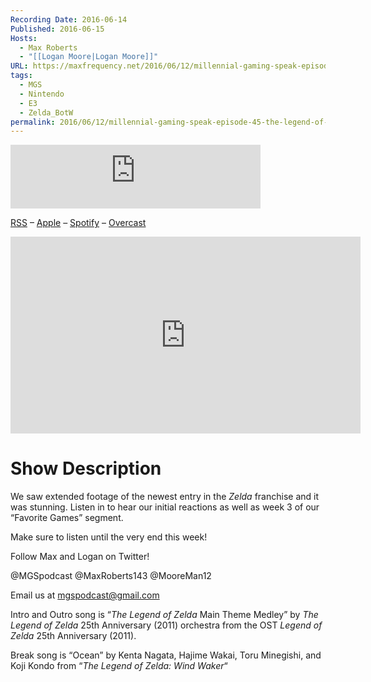 ```yaml
---
Recording Date: 2016-06-14
Published: 2016-06-15
Hosts:
  - Max Roberts
  - "[[Logan Moore|Logan Moore]]"
URL: https://maxfrequency.net/2016/06/12/millennial-gaming-speak-episode-45-the-legend-of-zelda-breath-of-the-wild-reaction/
tags:
  - MGS
  - Nintendo
  - E3
  - Zelda_BotW
permalink: 2016/06/12/millennial-gaming-speak-episode-45-the-legend-of-zelda-breath-of-the-wild-reaction/
---
```

<iframe src="https://podcasters.spotify.com/pod/show/millennialgamingspeak/embed/episodes/Episode-45-The-Legend-of-Zelda-Breath-of-the-Wild-Reaction-e1adhst/a-a6ts45h" height="102px" width="400px" frameborder="0" scrolling="no"></iframe>

[RSS](https://anchor.fm/s/74aa3858/podcast/rss) – [Apple](https://podcasts.apple.com/us/podcast/episode-3-gdc-wrap-up/id1000915981?i=1000542222515) – [Spotify](https://open.spotify.com/episode/7wePXT4Bt22LWifVLx3n8y) – [Overcast](https://overcast.fm/+EtIgeWxEU)

<div class=iframe-container>
<iframe width="560" height="315" src="https://www.youtube-nocookie.com/embed/8UFNT8o5Ko8?si=Lz66CiZpRgNSuC_J" title="YouTube video player" frameborder="0" allow="accelerometer; autoplay; clipboard-write; encrypted-media; gyroscope; picture-in-picture; web-share" allowfullscreen></iframe>
</div>

# Show Description

We saw extended footage of the newest entry in the *Zelda* franchise and it was stunning. Listen in to hear our initial reactions as well as week 3 of our “Favorite Games” segment.

Make sure to listen until the very end this week!

Follow Max and Logan on Twitter!

@MGSpodcast
@MaxRoberts143
@MooreMan12

Email us at mgspodcast@gmail.com

Intro and Outro song is “*The Legend of Zelda* Main Theme Medley” by *The Legend of Zelda* 25th Anniversary (2011) orchestra from the OST *Legend of Zelda* 25th Anniversary (2011).

Break song is “Ocean” by Kenta Nagata, Hajime Wakai, Toru Minegishi, and Koji Kondo from “*The Legend of Zelda: Wind Waker*“